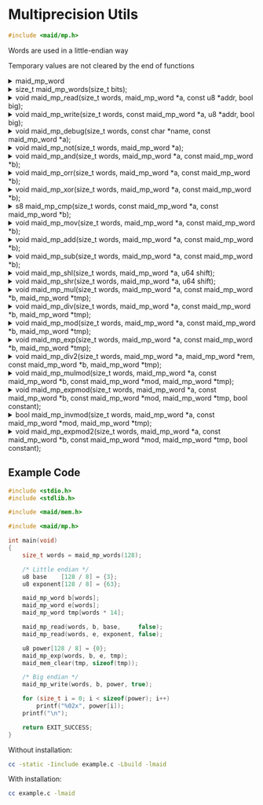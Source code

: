 <!---
 *  This file is part of libmaid
 *
 *  Libmaid is free software; you can redistribute it and/or
 *  modify it under the terms of the GNU Lesser General Public
 *  License as published by the Free Software Foundation; either
 *  version 2.1 of the License, or (at your option) any later version.
 *
 *  Libmaid is distributed in the hope that it will be useful,
 *  but WITHOUT ANY WARRANTY; without even the implied warranty of
 *  MERCHANTABILITY or FITNESS FOR A PARTICULAR PURPOSE.
 *  See the GNU Lesser General Public License for more details.
 *
 *  You should have received a copy of the GNU Lesser General Public
 *  License along with libmaid; if not, see <https://www.gnu.org/licenses/>.
--->

# Multiprecision Utils

```c
#include <maid/mp.h>
```

Words are used in a little-endian way

Temporary values are not cleared by the end of functions

<details>
<summary>maid_mp_word</summary>
Type that contains a word: u64 on systems with 128-bits integer support,
otherwise u32
</details>

<details>
<summary>size_t maid_mp_words(size_t bits);</summary>
Returns minimal amount of words for a quantity of bits

### Parameters
| name | description    |
|------|----------------|
| bits | Amount of bits |

### Return value
| case   | description     |
|--------|-----------------|
| Always | Amount of words |

</details>

<details>
<summary>void maid_mp_read(size_t words, maid_mp_word *a,
                           const u8 *addr, bool big);</summary>
Reads a biginteger from memory

### Parameters
| name  | description         |
|-------|---------------------|
| words | Amount of words     |
| a     | Destination         |
| addr  | Memory to read      |
| big   | Little/Big endian   |

</details>

<details>
<summary>void maid_mp_write(size_t words, const maid_mp_word *a,
                            u8 *addr, bool big);</summary>
Writes a biginteger to memory

### Parameters
| name  | description          |
|-------|----------------------|
| words | Amount of words      |
| a     | Source               |
| addr  | Memory to be written |
| big   | Little/Big endian    |

</details>

<details>
<summary>void maid_mp_debug(size_t words, const char *name,
                            const maid_mp_word *a);</summary>
Prints a biginteger

### Parameters
| name  | description         |
|-------|---------------------|
| words | Amount of words     |
| name  | Name to print       |
| a     | Number to print     |

</details>

<details>
<summary>void maid_mp_not(size_t words, maid_mp_word *a);</summary>
Binary NOTs a biginteger

### Parameters
| name  | description        |
|-------|--------------------|
| words | Amount of words    |
| a     | Destination        |

</details>

<details>
<summary>void maid_mp_and(size_t words, maid_mp_word *a,
                          const maid_mp_word *b);</summary>
Binary ANDs a biginteger to another

### Parameters
| name  | description        |
|-------|--------------------|
| words | Amount of words    |
| a     | Destination        |
| b     | Source (NULL = -1) |

</details>

<details>
<summary>void maid_mp_orr(size_t words, maid_mp_word *a,
                          const maid_mp_word *b);</summary>
Binary ORs a biginteger to another

### Parameters
| name  | description       |
|-------|-------------------|
| words | Amount of words   |
| a     | Destination       |
| b     | Source (NULL = 0) |

</details>

<details>
<summary>void maid_mp_xor(size_t words, maid_mp_word *a,
                          const maid_mp_word *b);</summary>
Binary XORs a biginteger to another

### Parameters
| name  | description       |
|-------|-------------------|
| words | Amount of words   |
| a     | Destination       |
| b     | Source (NULL = 0) |

</details>

<details>
<summary>s8 maid_mp_cmp(size_t words, const maid_mp_word *a,
                        const maid_mp_word *b);</summary>
Compares two bigintegers

### Parameters
| name  | description         |
|-------|---------------------|
| words | Amount of words     |
| a     | Number 1            |
| b     | Number 2 (NULL = 0) |

### Return value
| case  | description |
|-------|-------------|
| a > b | -1          |
| a = b |  0          |
| a < b |  1          |

</details>

<details>
<summary>void maid_mp_mov(size_t words, maid_mp_word *a,
                          const maid_mp_word *b);</summary>
Sets a biginteger to another

### Parameters
| name  | description         |
|-------|---------------------|
| words | Amount of words     |
| a     | Destination         |
| b     | Source (NULL = 0)   |

</details>

<details>
<summary>void maid_mp_add(size_t words, maid_mp_word *a,
                          const maid_mp_word *b);</summary>
Adds a biginteger to another

### Parameters
| name  | description         |
|-------|---------------------|
| words | Amount of words     |
| a     | Augend -> Total     |
| b     | Addend (NULL = 0)   |

</details>

<details>
<summary>void maid_mp_sub(size_t words, maid_mp_word *a,
                          const maid_mp_word *b);</summary>
Subtracts a biginteger from another

### Parameters
| name  | description           |
|-------|-----------------------|
| words | Amount of words       |
| a     | Minuend -> Difference |
| b     | Subtrahend (NULL = 0) |

</details>

<details>
<summary>void maid_mp_shl(size_t words, maid_mp_word *a, u64 shift);</summary>
Shifts a biginteger left

### Parameters
| name  | description           |
|-------|-----------------------|
| words | Amount of words       |
| a     | Number to be shifted  |
| shift | Amount of shift       |

</details>

<details>
<summary>void maid_mp_shr(size_t words, maid_mp_word *a, u64 shift);</summary>
Shifts a biginteger right

### Parameters
| name  | description           |
|-------|-----------------------|
| words | Amount of words       |
| a     | Number to be shifted  |
| shift | Amount of shift       |

</details>

<details>
<summary>void maid_mp_mul(size_t words, maid_mp_word *a,
                          const maid_mp_word *b, maid_mp_word *tmp);</summary>
Multiplies a biginteger by another

### Parameters
| name  | description              |
|-------|--------------------------|
| words | Amount of words          |
| a     | Multiplicand -> Product  |
| b     | Multiplier (NULL = 1)    |
| tmp   | Temporary buffer (words) |

</details>

<details>
<summary>void maid_mp_div(size_t words, maid_mp_word *a,
                          const maid_mp_word *b, maid_mp_word *tmp);</summary>
Divides a biginteger by another

### Parameters
| name  | description                  |
|-------|------------------------------|
| words | Amount of words              |
| a     | Dividend -> Quotient         |
| b     | Divisor (NULL = 1)           |
| tmp   | Temporary buffer (words * 2) |

</details>

<details>
<summary>void maid_mp_mod(size_t words, maid_mp_word *a,
                          const maid_mp_word *b, maid_mp_word *tmp);</summary>
Gets the remainder of a biginteger divided by another

### Parameters
| name  | description                  |
|-------|------------------------------|
| words | Amount of words              |
| a     | Dividend -> Remainder        |
| b     | Divisor (NULL = 1)           |
| tmp   | Temporary buffer (words * 3) |

</details>

<details>
<summary>void maid_mp_exp(size_t words, maid_mp_word *a,
                          const maid_mp_word *b, maid_mp_word *tmp);</summary>
Raises a big integer to the power of another

### Parameters
| name  | description                  |
|-------|------------------------------|
| words | Amount of words              |
| a     | Base -> Power                |
| b     | Exponent (NULL = 1)          |
| tmp   | Temporary buffer (words * 3) |

</details>

<details>
<summary>void maid_mp_div2(size_t words, maid_mp_word *a,
                           maid_mp_word *rem, const maid_mp_word *b,
                           maid_mp_word *tmp);</summary>
Divides a biginteger by another, and returns the remainder

### Parameters
| name  | description                  |
|-------|------------------------------|
| words | Amount of words              |
| a     | Dividend -> Quotient         |
| rem   | Remainder                    |
| b     | Divisor (NULL = 1)           |
| tmp   | Temporary buffer (words * 2) |

</details>

<details>
<summary>void maid_mp_mulmod(size_t words, maid_mp_word *a,
                             const maid_mp_word *b, const maid_mp_word *mod,
                             maid_mp_word *tmp);</summary>
Modular multiplies a biginteger by another

### Parameters
| name  | description                   |
|-------|-------------------------------|
| words | Amount of words               |
| a     | Multiplicand -> Product       |
| b     | Multiplier (NULL = 1)         |
| mod   | Modulo divisor                |
| tmp   | Temporary buffer (words * 12) |

</details>

<details>
<summary>void maid_mp_expmod(size_t words, maid_mp_word *a,
                             const maid_mp_word *b, const maid_mp_word *mod,
                             maid_mp_word *tmp, bool constant);</summary>
Raises a big integer to the modular power of another

### Parameters
| name     | description                     |
|----------|---------------------------------|
| words    | Amount of words                 |
| a        | Base -> Power                   |
| b        | Exponent (NULL = 1)             |
| mod      | Modulo divisor                  |
| tmp      | Temporary buffer (words * 14)   |
| constant | Constant time for all exponents |

</details>

<details>
<summary>bool maid_mp_invmod(size_t words, maid_mp_word *a,
                             const maid_mp_word *mod,
                             maid_mp_word *tmp);</summary>
Modular multiplicative inverse of a biginteger

### Parameters
| name  | description                   |
|-------|-------------------------------|
| words | Amount of words               |
| a     | Number                        |
| mod   | Modulo divisor                |
| tmp   | Temporary buffer (words * 21) |

### Return value
| case           | description |
|----------------|-------------|
| Exists         | true        |
| Doesn't exist  | false       |

</details>

<details>
<summary>void maid_mp_expmod2(size_t words, maid_mp_word *a,
                              const maid_mp_word *b, const maid_mp_word *mod,
                              maid_mp_word *tmp, bool constant);</summary>
Raises a big integer to the modular power of another (using Montgomery method)

### Parameters
| name     | description                     |
|----------|---------------------------------|
| words    | Amount of words                 |
| a        | Base -> Power                   |
| b        | Exponent (NULL = 1)             |
| mod      | Odd modulo divisor              |
| tmp      | Temporary buffer (words * 49)   |
| constant | Constant time for all exponents |

</details>

## Example Code

```c
#include <stdio.h>
#include <stdlib.h>

#include <maid/mem.h>

#include <maid/mp.h>

int main(void)
{
    size_t words = maid_mp_words(128);

    /* Little endian */
    u8 base    [128 / 8] = {3};
    u8 exponent[128 / 8] = {63};

    maid_mp_word b[words];
    maid_mp_word e[words];
    maid_mp_word tmp[words * 14];

    maid_mp_read(words, b, base,     false);
    maid_mp_read(words, e, exponent, false);

    u8 power[128 / 8] = {0};
    maid_mp_exp(words, b, e, tmp);
    maid_mem_clear(tmp, sizeof(tmp));

    /* Big endian */
    maid_mp_write(words, b, power, true);

    for (size_t i = 0; i < sizeof(power); i++)
        printf("%02x", power[i]);
    printf("\n");

    return EXIT_SUCCESS;
}
```

Without installation:
```sh
cc -static -Iinclude example.c -Lbuild -lmaid
```

With installation:
```sh
cc example.c -lmaid
```
